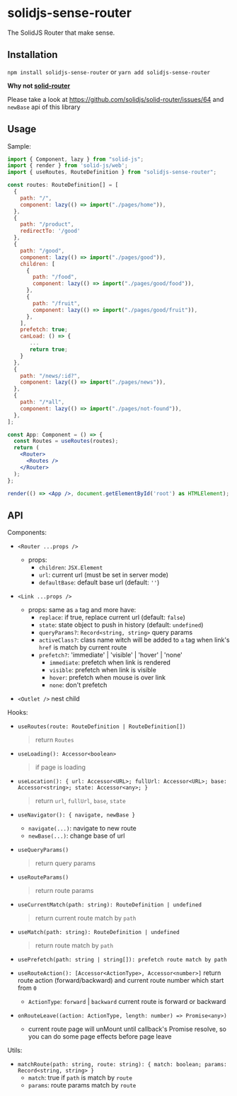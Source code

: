 # solidjs-sense-router

The SolidJS Router that make sense.

## Installation

`npm install solidjs-sense-router` or `yarn add solidjs-sense-router`

**Why not [solid-router](https://github.com/solidjs/solid-router)**

Please take a look at https://github.com/solidjs/solid-router/issues/64 and `newBase` api of this library

## Usage

Sample:

``` jsx
import { Component, lazy } from "solid-js";
import { render } from 'solid-js/web';
import { useRoutes, RouteDefinition } from "solidjs-sense-router";

const routes: RouteDefinition[] = [
  {
    path: "/",
    component: lazy(() => import("./pages/home")),
  },
  {
    path: "/product",
    redirectTo: '/good'
  },
  {
    path: "/good",
    component: lazy(() => import("./pages/good")),
    children: [
      {
        path: "/food",
        component: lazy(() => import("./pages/good/food")),
      },
      {
        path: "/fruit",
        component: lazy(() => import("./pages/good/fruit")),
      },
    ],
    prefetch: true;
    canLoad: () => {
       ...
       return true;
    }
  },
  {
    path: "/news/:id?",
    component: lazy(() => import("./pages/news")),
  },
  {
    path: "/*all",
    component: lazy(() => import("./pages/not-found")),
  },
];

const App: Component = () => {
  const Routes = useRoutes(routes);
  return (
    <Router>
      <Routes />
    </Router>
  );
};

render(() => <App />, document.getElementById('root') as HTMLElement);
```

## API

Components:

- `<Router ...props />`
  - props:
    - `children`: `JSX.Element`
    - `url`: current url (must be set in server mode)
    - `defaultBase`: default base url (default: `''`)

- `<Link ...props />`
    - props: same as `a` tag and more have:
        - `replace`: if true, replace current url (default: `false`)
        - `state`: state object to push in history (default: `undefined`)
        - `queryParams?`: `Record<string, string>` query params
        - `activeClass?`: class name witch will be added to `a` tag when link's `href` is match by current route
        - `prefetch?`: 'immediate' | 'visible' | 'hover' | 'none'
          - `immediate`: prefetch when link is rendered
          - `visible`: prefetch when link is visible
          - `hover`: prefetch when mouse is over link
          - `none`: don't prefetch
- `<Outlet />` nest child

Hooks:

- `useRoutes(route: RouteDefinition | RouteDefinition[])`
  > return `Routes`

- `useLoading(): Accessor<boolean>`
  > if page is loading

- `useLocation(): { url: Accessor<URL>; fullUrl: Accessor<URL>; base: Accessor<string>; state: Accessor<any>; }`
  > return `url`, `fullUrl`, `base`, `state`

- `useNavigator(): { navigate, newBase }`
  - `navigate(...)`: navigate to new route
  - `newBase(...)`: change base of url

- `useQueryParams()`
  > return query params

- `useRouteParams()`
  > return route params

- `useCurrentMatch(path: string): RouteDefinition | undefined`
  > return current route match by `path`

- `useMatch(path: string): RouteDefinition | undefined`
  > return route match by `path`

- `usePrefetch(path: string | string[]): prefetch route match by path`

- `useRouteAction(): [Accessor<ActionType>, Accessor<number>]` return route action (forward/backward) and current route number which start from `0`
  - `ActionType`: `forward` | `backward` current route is forward or backward

- `onRouteLeave((action: ActionType, length: number) => Promise<any>)`
  - current route page will unMount until callback's Promise resolve, so you can do some page effects before page leave

Utils:

- `matchRoute(path: string, route: string): { match: boolean; params: Record<string, string> }`
  - `match`: true if `path` is match by `route`
  - `params`: route params match by `route`

